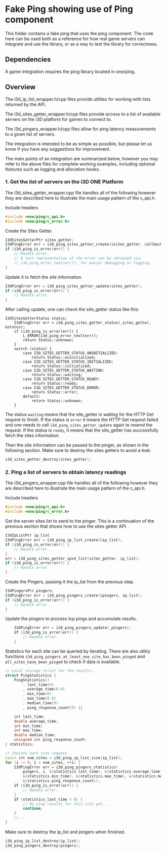 # Fake Ping showing use of Ping component

This folder contains a fake ping that uses the ping component. The code here can be used both as a reference for how real game servers can integrate and use the library, or as a way to test the library for correctness.

## Dependencies

A game integration requires the ping library located in one/ping.

## Overview

The i3d_ip_list_wrapper.h/cpp files provide utlities for working with lists returned by the API.

The i3d_sites_getter_wrapper.h/cpp files provide access to a list of available servers on the i3D platform for games to connect to.

The i3d_pingers_wrapper.h/cpp files allow for ping latency measurements to a given list of servers.

The integration is intended to be as simple as possible, but please let us know if you have any suggestions for improvement.

The main points of an integration are summarized below, however you may refer to the above files for complete working examples, including optional features such as logging and allocation hooks.

### 1. Get the list of servers on the i3D ONE Platform

The i3d_sites_getter_wrapper.cpp file handles all of the following however they are described here to illustrate the main usage pattern of the c_api.h.

Include headers
```c++
#include <one/ping/c_api.h>
#include <one/ping/c_error.h>
```

Create the Sites Getter.
```c++
I3dSitesGetterPtr sites_getter;
I3dPingError err = i3d_ping_sites_getter_create(&sites_getter, callback, userdata);
if (i3d_ping_is_error(err)) {
    // Handle error.
    // A text representation of the error can be obtained via:
    // i3d_ping_error_text(err)), for easier debugging or logging.
}
```

Update it to fetch the site information.
```c++
I3dPingError err = i3d_ping_sites_getter_update(sites_getter);
if (i3d_ping_is_error(err)) {
    // Handle error.
}
```

After calling update, one can check the site_getter status like this:
```
I3dSitesGetterStatus status;
    I3dPingError err = i3d_ping_sites_getter_status(_sites_getter, &status);
    if (i3d_ping_is_error(err)) {
        L_ERROR(i3d_ping_error_text(err));
        return Status::unknown;
    }
    switch (status) {
        case I3D_SITES_GETTER_STATUS_UNINITIALIZED:
            return Status::uninitialized;
        case I3D_SITES_GETTER_STATUS_INITIALIZED:
            return Status::initialized;
        case I3D_SITES_GETTER_STATUS_WAITING:
            return Status::waiting;
        case I3D_SITES_GETTER_STATUS_READY:
            return Status::ready;
        case I3D_SITES_GETTER_STATUS_ERROR:
            return Status::error;
        default:
            return Status::unknown;
    }
```
The status `waiting` means that the site_getter is waiting for the HTTP Get request to finish. If the status is `error` it means the HTTP Get request failed and one needs to call `i3d_ping_sites_getter_update` again to resend the request. If the status is `ready`, it means that the site_getter has successfully fetch the sites information.

Then the site information can be passed to the pinger, as shown in the following section. Make sure to destroy the sites getters to avoid a leak:
```c++
i3d_sites_getter_destroy(sites_getter);
```

### 2. Ping a list of servers to obtain latency readings

The i3d_pingers_wrapper.cpp file handles all of the following however they are described here to illustrate the main usage pattern of the c_api.h.

Include headers
```c++
#include <one/ping/c_api.h>
#include <one/ping/c_error.h>
```

Get the server sites list to send to the pinger. This is a continuation of the previous section that shows how to use the sites getter API.
```c++
I3dIpListPtr ip_list
I3dPingError err = i3d_ping_ip_list_create(&ip_list);
if (i3d_ping_is_error(err)) {
    // Handle error.
}
err = i3d_ping_sites_getter_ipv4_list(sites_getter, ip_list);
if (i3d_ping_is_error(err)) {
    // Handle error.
}
```

Create the Pingers, passing it the ip_list from the previous step.
```c++
I3dPingersPtr pingers;
I3dPingError err = i3d_ping_pingers_create(&pingers, ip_list);
if (i3d_ping_is_error(err)) {
    // Handle error.
}
```

Update the pingers to process tcp pings and accumulate results.
```c++
    I3dPingError err = i3d_ping_pingers_update(_pingers);
    if (i3d_ping_is_error(err)) {
        // Handle error.
    }
```

Statistics for each site can be queried by iterating. There are also utility functions `i3d_ping_pingers_at_least_one_site_has_been_pinged` and `all_sites_have_been_pinged` to check if data is available.
```c++
// Local storage struct for the results..
struct PingStatistics {
    PingStatistics()
        : last_time(0)
        , average_time(0.0)
        , min_time(0)
        , max_time(0.0)
        , median_time(0)
        , ping_response_count(0) {}

    int last_time;
    double average_time;
    int min_time;
    int max_time;
    double median_time;
    unsigned int ping_response_count;
} statistics;

// Iterate each site request.
const int num_sites = i3d_ping_ip_list_size(ip_list);
for (i := 0; i < num_sites, ++i) {
    I3dPingError err = i3d_ping_pingers_statistics(
        pingers, i, &(statistics.last_time), &(statistics.average_time),
        &(statistics.min_time), &(statistics.max_time), &(statistics.median_time),
        &(statistics.ping_response_count));
    if (i3d_ping_is_error(err)) {
        // Handle error.
    }
    if (statistics_last_time < 0) {
        // No ping results for this site yet...
        continue;
    }
    //...
}
```

Make sure to destroy the ip_list and pingers when finished.
```c++
i3d_ping_ip_list_destroy(ip_list);
i3d_ping_pingers_destroy(pingers);
```